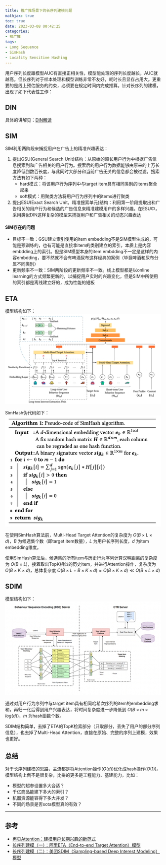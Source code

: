 ```yaml
---
title: 搜广推场景下的长序列建模问题
mathjax: true
toc: true
date: 2023-03-08 00:42:25
categories: 
- 搜广推
tags:
- Long Sequence
- SimHash
- Locality Sensitive Hashing
---
```

用户序列长度跟模型AUC有直接正相关性，模型能处理的序列长度越长，AUC就越高。但长序列对于样本处理和模型训练非常不友好，耗时长且显存占用大。更重要的是线上预估服务的约束，必须要在规定时间内完成推算。针对长序列的建模，出现了如下代表性工作：

<!--more-->

## DIN
具体的讲解见：[DIN解读](https://transformerswsz.github.io/2023/02/12/DIN%E8%A7%A3%E8%AF%BB/)

## SIM
SIM利用两阶段来捕捉用户在广告上的精准兴趣表达：
1. 提出GSU(General Search Unit)结构：从原始的超长用户行为中根据广告信息搜索到和广告相关的用户行为。搜索后的用户行为数据能够由原来的上万长度降低到数百长度，与此同时大部分和当前广告无关的信息都会被过滤。搜索方法有如下两种：
    - hard模式：将该用户行为序列中与target item具有相同类别的items聚合起来
    - soft模式：用聚类方法将用户行为序列中的items进行聚类
2. 提出ESU(Exact Search Unit，精准搜索单元)结构：利用第一阶段提取出和广告相关的用户行为和候选的广告信息来精准建模用户的多样兴趣。在ESU中，采用类似DIN这样复杂的模型来捕捉用户和广告相关的动态兴趣表达

#### SIM存在的问题
- 目标不一致：GSU建立索引使用的item embedding不是SIM模型生成的，可能是预训练的，也有可能是直接拿item的类别建立的索引，本质上是内容embdding上的索引。但是SIM模型本身的item embdding不一定是这样的内容embdding，要不然就不会有啤酒尿布这样经典的案例（毕竟啤酒和尿布分属不同类别）
- 更新频率不一致：SIM两阶段的更新频率不一致。线上模型都是以online learning的方式频繁更新的，以捕捉用户实时的兴趣变化，但是SIM中所使用的索引都是离线建立好的，成为性能的短板

## ETA
模型结构如下：
![model](./搜广推场景下的长序列建模问题/eta_model.png)

SimHash伪代码如下：
![algo](./搜广推场景下的长序列建模问题/eta_algo.png)

在使用SimHash算法前，Multi-Head Target Attention的复杂度为 $O(B \times L \times d)$，$B$ 为候选集个数（即target item数量），$L$ 为用户长序列长度，$d$ 为item embedding维度。

使用SimHash算法后，候选集的所有item与历史行为序列计算汉明距离的复杂度为 $O(B \times L)$，接着取出TopK相似的历史item，并进行Attention操作，复杂度为 $O(B \times K \times d)$，总体复杂度 $O(B \times L + B \times K \times d) \approx O(B \times K \times d) \ll O(B \times L \times d)$

## SDIM
模型结构如下：
![model](./搜广推场景下的长序列建模问题/sdim.png)

通过对用户行为序列中与target item具有相同哈希次序列的item的embedding求和，再归一化后得到用户兴趣表达，将时间复杂度进一步降低到 $O(B \times m \times log(d))$，$m$ 为hash函数个数。

SDIM结构简单，去掉了ETA的TopK检索部分（只取部分，丢失了用户的部分序列信息），也去掉了Multi-Head Attention，直接在原始、完整的序列上建模，效果也更好。

## 总结
对于长序列建模的思路，主流都是将Attention操作($O(d)$)优化成hash操作($O(1)$)。模型结构上倒不是很复杂，比拼的更多是工程能力、基建能力，比如：
- 模型的超参设置多大合适？
- 千亿商品能建下多大的索引？
- 机器资源能容得下多大并发？
- 不同的场景是否sota模型真的有效？
___

## 参考
- [再见Attention：建模用户长期兴趣的新范式](https://zhuanlan.zhihu.com/p/540579632)
- [长序列建模（一）：阿里ETA（End-to-end Target Attention）模型](https://zhuanlan.zhihu.com/p/547087040)
- [长序列建模（二）：美团SDIM（Sampling-based Deep Interest Modeling）模型](https://zhuanlan.zhihu.com/p/560657191)

